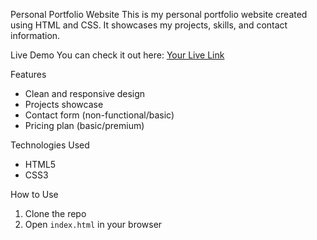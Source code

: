 Personal Portfolio Website
This is my personal portfolio website created using HTML and CSS. It showcases my projects, skills, and contact information.

Live Demo
You can check it out here: [Your Live Link](https://github.com/nitindaswani/Portfolio/)

Features
- Clean and responsive design
- Projects showcase
- Contact form (non-functional/basic)
- Pricing plan (basic/premium)

Technologies Used
- HTML5
- CSS3

How to Use
1. Clone the repo
2. Open `index.html` in your browser
